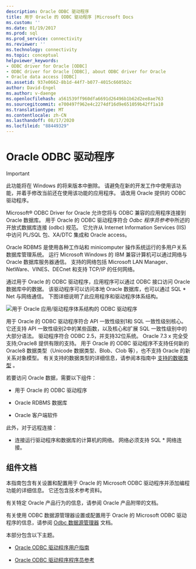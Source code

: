 ```yaml
---
description: Oracle ODBC 驱动程序
title: 用于 Oracle 的 ODBC 驱动程序 |Microsoft Docs
ms.custom: ''
ms.date: 01/19/2017
ms.prod: sql
ms.prod_service: connectivity
ms.reviewer: ''
ms.technology: connectivity
ms.topic: conceptual
helpviewer_keywords:
- ODBC driver for Oracle [ODBC]
- ODBC driver for Oracle [ODBC], about ODBC driver for Oracle
- Oracle data access [ODBC]
ms.assetid: 937e0662-8b1d-44f7-b077-4015c6605b2c
author: David-Engel
ms.author: v-daenge
ms.openlocfilehash: a561539ff960dfa6691d26496b1b62d2ee8ae763
ms.sourcegitcommit: e700497f962e4c2274df16d9e651059b42ff1a10
ms.translationtype: MT
ms.contentlocale: zh-CN
ms.lasthandoff: 08/17/2020
ms.locfileid: "88449329"
---
```

# <a name="odbc-driver-for-oracle"></a>Oracle ODBC 驱动程序
> [!IMPORTANT]  
>  此功能将在 Windows 的将来版本中删除。 请避免在新的开发工作中使用该功能，并着手修改当前还在使用该功能的应用程序。 请改用 Oracle 提供的 ODBC 驱动程序。  
  
 Microsoft® ODBC Driver for Oracle 允许您将与 ODBC 兼容的应用程序连接到 Oracle 数据库。 用于 Oracle 的 ODBC 驱动程序符合 *Odbc 程序员参考*中所述的开放式数据库连接 (odbc) 规范。 它允许从 Internet Information Services (IIS) 中访问 PL/SQL 包、XA/DTC 集成和 Oracle access。  
  
 Oracle RDBMS 是使用各种工作站和 minicomputer 操作系统运行的多用户关系数据库管理系统。 运行 Microsoft Windows 的 IBM 兼容计算机可以通过网络与 Oracle 数据库服务器通信。 支持的网络包括 Microsoft LAN Manager、NetWare、VINES、DECnet 和支持 TCP/IP 的任何网络。  
  
 通过用于 Oracle 的 ODBC 驱动程序，应用程序可以通过 ODBC 接口访问 Oracle 数据库中的数据。 该驱动程序可以访问本地 Oracle 数据库，也可以通过 SQL * Net 与网络通信。 下图详细说明了此应用程序和驱动程序体系结构。  
  
 ![用于 Oracle 应用&#47;驱动程序体系结构的 ODBC 驱动程序](../../odbc/microsoft/media/orcdrvsdkarch.gif "OrcDrvSDKArch")  
  
 用于 Oracle 的 ODBC 驱动程序符合 API 一致性级别1和 SQL 一致性级别核心。 它还支持 API 一致性级别2中的某些函数，以及核心和扩展 SQL 一致性级别中的大部分语法。 驱动程序符合 ODBC 2.5，并支持32位系统。 Oracle 7.3 x 完全受支持;Oracle8 提供有限的支持。 用于 Oracle 的 ODBC 驱动程序不支持任何新的 Oracle8 数据类型（Unicode 数据类型、Blob、Clob 等），也不支持 Oracle 的新关系对象模型。 有关支持的数据类型的详细信息，请参阅本指南中 [支持的数据类型](../../odbc/microsoft/supported-data-types-odbc-driver-for-oracle.md) 。  
  
 若要访问 Oracle 数据，需要以下组件：  
  
-   用于 Oracle 的 ODBC 驱动程序  
  
-   Oracle RDBMS 数据库  
  
-   Oracle 客户端软件  
  
 此外，对于远程连接：  
  
-   连接运行驱动程序和数据库的计算机的网络。 网络必须支持 SQL * 网络连接。  
  
## <a name="component-documentation"></a>组件文档  
 本指南包含有关设置和配置用于 Oracle 的 Microsoft ODBC 驱动程序并添加编程功能的详细信息。 它还包含技术参考资料。  
  
 有关特定 Oracle 产品行为的信息，请参阅 Oracle 产品附带的文档。  
  
 有关使用 ODBC 数据源管理器设置或配置用于 Oracle 的 Microsoft ODBC 驱动程序的信息，请参阅 [Odbc 数据源管理器](../../odbc/admin/odbc-data-source-administrator.md) 文档。  
  
 本部分包含以下主题。  
  
-   [Oracle ODBC 驱动程序用户指南](../../odbc/microsoft/odbc-driver-for-oracle-user-s-guide.md)  
  
-   [Oracle ODBC 驱动程序程序员参考](../../odbc/microsoft/odbc-driver-for-oracle-programmer-s-reference.md)
